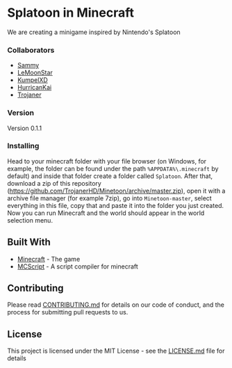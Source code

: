 # Splatoon in Minecraft

We are creating a minigame inspired by Nintendo's Splatoon

### Collaborators

* [Sammy](https://github.com/Sammycraft)
* [LeMoonStar](https://github.com/LeMoonStar)
* [KumpelXD](https://github.com/KumpelXD)
* [HurricanKai](https://github.com/HurricanKai)
* [Trojaner](https://github.com/Trojaner_HD)

### Version

Version 0.1.1

### Installing

Head to your minecraft folder with your file browser (on Windows, for example, the folder can be found under the path `%APPDATA%\.minecraft` by default) and inside that folder create a folder called `Splatoon`. After that, download a zip of this repository (https://github.com/TrojanerHD/Minetoon/archive/master.zip), open it with a archive file manager (for example 7zip), go into `Minetoon-master`, select everything in this file, copy that and paste it into the folder you just created. Now you can run Minecraft and the world should appear in the world selection menu.

## Built With

* [Minecraft](https://minecraft.net/) - The game
* [MCScript](https://stevertus.com/mcscript) - A script compiler for minecraft

## Contributing

Please read [CONTRIBUTING.md](https://gist.github.com/PurpleBooth/b24679402957c63ec426) for details on our code of conduct, and the process for submitting pull requests to us.

## License

This project is licensed under the MIT License - see the [LICENSE.md](LICENSE.md) file for details
